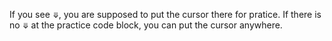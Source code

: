 If you see `⤋`, you are supposed to put the cursor there for pratice. If there is no `⤋` at the practice code block, you can put the cursor anywhere.